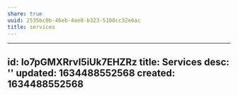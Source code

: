```yaml
---
share: true
uuid: 2535bc0b-46eb-4ae8-b323-5100cc32e6ac
title: services
---
```

---
id: Io7pGMXRrvI5iUk7EHZRz
title: Services
desc: ''
updated: 1634488552568
created: 1634488552568
---


